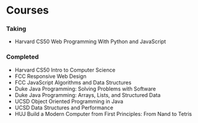 # Courses 

### Taking 
- Harvard CS50 Web Programming With Python and JavaScript

### Completed
- Harvard CS50 Intro to Computer Science
- FCC Responsive Web Design
- FCC JavaScript Algorithms and Data Structures
- Duke Java Programming: Solving Problems with Software
- Duke Java Programming: Arrays, Lists, and Structured Data
- UCSD Object Oriented Programming in Java
- UCSD Data Structures and Performance
- HUJ Build a Modern Computer from First Principles: From Nand to Tetris
